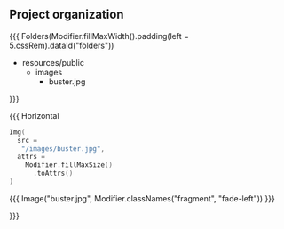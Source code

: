 ## <span data-id="title">Project organization</span>

{{{ Folders(Modifier.fillMaxWidth().padding(left = 5.cssRem).dataId("folders"))

* resources/public
  * images
    * buster.jpg

}}}

{{{ Horizontal

```kotlin 2-3 <fragment,fade-right> {data-fragment-index=1}
Img(
  src =
   "/images/buster.jpg",
  attrs =
    Modifier.fillMaxSize()
      .toAttrs()
)
```

{{{ Image("buster.jpg", Modifier.classNames("fragment", "fade-left")) }}}

}}}
